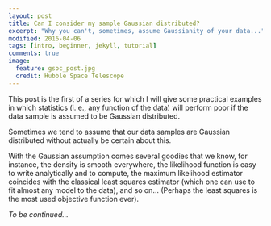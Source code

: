 ```yaml
---
layout: post
title: Can I consider my sample Gaussian distributed?
excerpt: "Why you can't, sometimes, assume Gaussianity of your data..."
modified: 2016-04-06
tags: [intro, beginner, jekyll, tutorial]
comments: true
image:
  feature: gsoc_post.jpg
  credit: Hubble Space Telescope
---
```

This post is the first of a series for which I will give some practical examples in which statistics (i. e., any function of the data) will perform poor if the data sample is assumed to be Gaussian distributed.

Sometimes we tend to assume that our data samples are Gaussian distributed without actually be certain about this. 

With the Gaussian assumption comes several goodies that we know, for instance, the density is smooth everywhere, the likelihood function is easy to write analytically and to compute, the maximum likelihood estimator coincides with the classical least squares estimator (which one can use to fit almost any model to the data), and so on... (Perhaps the least squares is the most used objective function ever).

_To be continued..._
